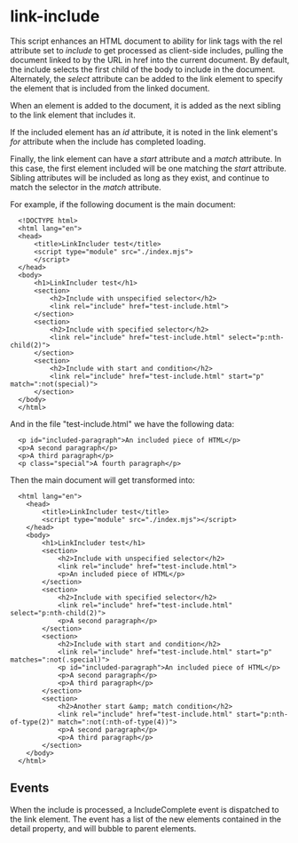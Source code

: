 # link-include

This script enhances an HTML document to ability for link tags with the rel 
attribute set to _include_ to get processed as client-side includes, pulling the
document linked to by the URL in href into the current document. By default, 
the include selects the first child of the body to include in the document.
Alternately, the _select_ attribute can be added to the link element to specify the
element that is included from the linked document.

When an element is added to the document, it is added as the next sibling to the
link element that includes it.

If the included element has an _id_ attribute, it is noted in the link element's
_for_ attribute when the include has completed loading.

Finally, the link element can have a _start_ attribute and a _match_ attribute. In
this case, the first element included will be one matching the _start_ attribute. Sibling
attributes will be included as long as they exist, and continue to match the selector
in the _match_ attribute.

For example, if the following document is the main document:

      <!DOCTYPE html>
      <html lang="en">
      <head>
          <title>LinkIncluder test</title>
          <script type="module" src="./index.mjs">
          </script>
      </head>
      <body>
          <h1>LinkIncluder test</h1>
          <section>
              <h2>Include with unspecified selector</h2>
              <link rel="include" href="test-include.html">
          </section>
          <section>
              <h2>Include with specified selector</h2>        
              <link rel="include" href="test-include.html" select="p:nth-child(2)">
          </section>
          <section>
              <h2>Include with start and condition</h2>
              <link rel="include" href="test-include.html" start="p" match=":not(special)">
          </section>
      </body>
      </html>

And in the file "test-include.html" we have the following data:

      <p id="included-paragraph">An included piece of HTML</p>
      <p>A second paragraph</p>
      <p>A third paragraph</p>
      <p class="special">A fourth paragraph</p>
    
Then the main document will get transformed into:

      <html lang="en">
        <head>
            <title>LinkIncluder test</title>
            <script type="module" src="./index.mjs"></script>
        </head>
        <body>
            <h1>LinkIncluder test</h1>
            <section>
                <h2>Include with unspecified selector</h2>
                <link rel="include" href="test-include.html">
                <p>An included piece of HTML</p>
            </section>
            <section>
                <h2>Include with specified selector</h2>        
                <link rel="include" href="test-include.html" select="p:nth-child(2)">
                <p>A second paragraph</p>
            </section>
            <section>
                <h2>Include with start and condition</h2>
                <link rel="include" href="test-include.html" start="p" matches=":not(.special)">
                <p id="included-paragraph">An included piece of HTML</p>
                <p>A second paragraph</p>
                <p>A third paragraph</p>
            </section>
            <section>
                <h2>Another start &amp; match condition</h2>
                <link rel="include" href="test-include.html" start="p:nth-of-type(2)" match=":not(:nth-of-type(4))">
                <p>A second paragraph</p>
                <p>A third paragraph</p>
            </section>         
        </body>
      </html>

## Events

When the include is processed, a IncludeComplete event is dispatched to the
link element. The event has a list of the new elements contained in the detail property,
and will bubble to parent elements.

